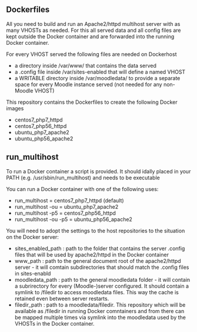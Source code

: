 Dockerfiles
-----------
All you need to build and run an Apache2/httpd multihost server with as many VHOSTs as needed.
For this all served data and all config files are kept outside the Docker container and are forwarded into the running Docker container.

For every VHOST served the following files are needed on Dockerhost
 * a directory inside /var/www/ that contains the data served
 * a .config file inside /var/sites-enabled that will define a named VHOST
 * a WRITABLE directory inside /var/moodledata/ to provide a separate space for every Moodle instance served (not needed for any non-Moodle VHOST)

This repository contains the Dockerfiles to create the following Docker images
 * centos7_php7_httpd
 * centos7_php56_httpd
 * ubuntu_php7_apache2
 * ubuntu_php56_apache2

run_multihost
-------------

To run a Docker container a script is provided. It should idally placed in your PATH (e.g. /usr/sbin/run_multihost) and needs to be executable

You can run a Docker container  with one of the following uses:
 * run_multihost 		= centos7_php7_httpd (default)
 * run_multihost -ou 		= ubuntu_php7_apache2
 * run_multihost -p5 		= centos7_php56_httpd
 * run_multihost -ou -p5 	= ubuntu_php56_apache2 

You will need to adopt the settings to the host repositories to the situation on the Docker server:
 * sites_enabled_path	: path to the folder that contains the server .config files that will be used by apache2/httpd in the Docker container
 * www_path		: path to the general document root of the apache2/httpd server - it will comtain subdirectories that should match the .config files in sites-enabld
 * moodledata_path	: path to the general moodledata folder - it will contain a subrirectory for every (Moodle-)server configured. It should contain a symlink to /filedir to access moodledata files. This way the cache is retained even between server restarts.
 * filedir_path		: path to a moodledata/filedir. This repository which will be available as /filedir in running Docker comntainers and from there can be mapped multiple times via symlink into the moodledata used by the VHOSTs in the Docker container.

